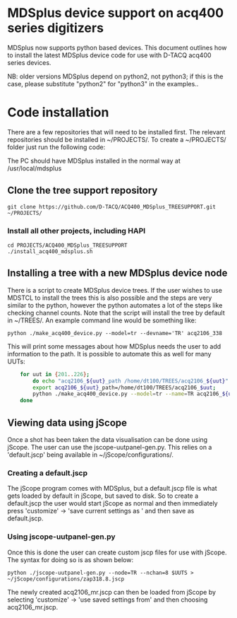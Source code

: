 # MDSplus device support on acq400 series digitizers

MDSplus now supports python based devices. This document outlines how to install the latest MDSplus device code for use with D-TACQ acq400 series devices.

NB: older versions MDSplus depend on python2, not python3; if this is the case, please substitute "python2" for "python3" in the examples..

# Code installation

There are a few repositories that will need to be installed first. The relevant repositories should be installed in ~/PROJECTS/. To create a ~/PROJECTS/ folder just run the following code:

The PC should have MDSplus installed in the normal way at /usr/local/mdsplus

## Clone the tree support repository


    git clone https://github.com/D-TACQ/ACQ400_MDSplus_TREESUPPORT.git ~/PROJECTS/

### Install all other projects, including HAPI

    cd PROJECTS/ACQ400_MDSplus_TREESUPPORT
    ./install_acq400_mdsplus.sh


## Installing a tree with a new MDSplus device node

There is a script to create MDSplus device trees. If the user wishes to use MDSTCL to install the trees this is also possible and the steps are very similar to the python, however the python automates a lot of the steps like checking channel counts. Note that the script will install the tree by default in ~/TREES/. An example command line would be something like:

    python ./make_acq400_device.py --model=tr --devname='TR' acq2106_338

This will print some messages about how MDSplus needs the user to add information to the path. It is possible to automate this as well for many UUTs:
```bash
    for uut in {201..226}; 
    	do echo "acq2106_${uut}_path /home/dt100/TREES/acq2106_${uut}" | sudo tee -a /usr/local/mdsplus/local/envsyms; 
    	export acq2106_${uut}_path=/home/dt100/TREES/acq2106_$uut; 
    	python ./make_acq400_device.py --model=tr --name=TR acq2106_${uut}; 
    done
```

## Viewing data using jScope

Once a shot has been taken the data visualisation can be done using jScope. The user can use the jscope-uutpanel-gen.py. This relies on a 'default.jscp' being available in ~/jScope/configurations/.

### Creating a default.jscp

The jScope program comes with MDSplus, but a default.jscp file is what gets loaded by default in jScope, but saved to disk. So to create a default.jscp the user would start jScope as normal and then immediately press 'customize' -> 'save current settings as ' and then save as default.jscp.

### Using jscope-uutpanel-gen.py

Once this is done the user can create custom jscp files for use with jScope. The syntax for doing so is as shown below:

    python ./jscope-uutpanel-gen.py --node=TR --nchan=8 $UUTS > ~/jScope/configurations/zap318.8.jscp

The newly created acq2106_mr.jscp can then be loaded from jScope by selecting 'customize' -> 'use saved settings from' and then choosing acq2106_mr.jscp.

